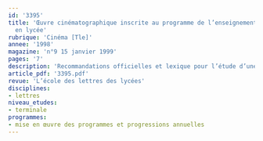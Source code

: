 ```yaml
---
id: '3395'
title: 'Œuvre cinématographique inscrite au programme de l’enseignement de lettres
  en lycée'
rubrique: 'Cinéma [Tle]'
annee: '1998'
magazine: 'n°9 15 janvier 1999'
pages: '7'
description: 'Recommandations officielles et lexique pour l’étude d’une œuvre cinématographique…'
article_pdf: '3395.pdf'
revue: 'L’école des lettres des lycées'
disciplines:
- lettres
niveau_etudes:
- terminale
programmes:
- mise en œuvre des programmes et progressions annuelles
---
```

